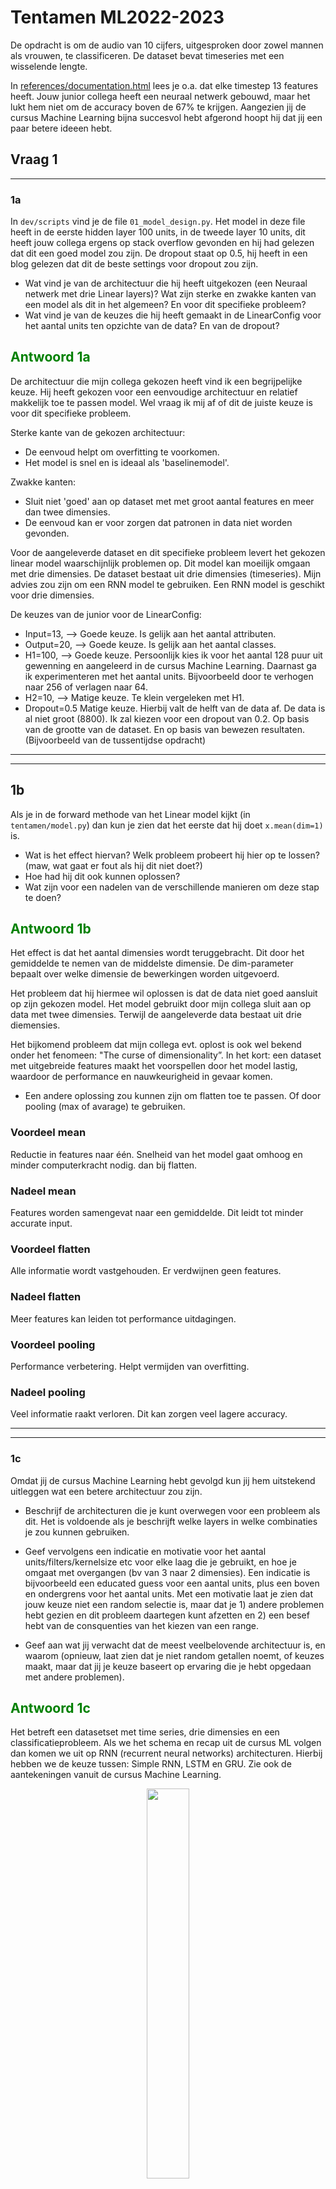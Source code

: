# Tentamen ML2022-2023

De opdracht is om de audio van 10 cijfers, uitgesproken door zowel mannen als vrouwen, te classificeren. De dataset bevat timeseries met een wisselende lengte.

In [references/documentation.html](references/documentation.html) lees je o.a. dat elke timestep 13 features heeft.
Jouw junior collega heeft een neuraal netwerk gebouwd, maar het lukt hem niet om de accuracy boven de 67% te krijgen. Aangezien jij de cursus Machine Learning bijna succesvol hebt afgerond hoopt hij dat jij een paar betere ideeen hebt.

## Vraag 1
---
### 1a
In `dev/scripts` vind je de file `01_model_design.py`.
Het model in deze file heeft in de eerste hidden layer 100 units, in de tweede layer 10 units, dit heeft jouw collega ergens op stack overflow gevonden en hij had gelezen dat dit een goed model zou zijn.
De dropout staat op 0.5, hij heeft in een blog gelezen dat dit de beste settings voor dropout zou zijn.

- Wat vind je van de architectuur die hij heeft uitgekozen (een Neuraal netwerk met drie Linear layers)? Wat zijn sterke en zwakke kanten van een model als dit in het algemeen? En voor dit specifieke probleem?
- Wat vind je van de keuzes die hij heeft gemaakt in de LinearConfig voor het aantal units ten opzichte van de data? En van de dropout?


 ## <span style="color:Green">Antwoord 1a</span>

De architectuur die mijn collega gekozen heeft vind ik een begrijpelijke keuze. Hij heeft gekozen voor een eenvoudige architectuur en relatief makkelijk toe te passen model. Wel vraag ik mij af of dit de juiste keuze is voor dit specifieke probleem. 

Sterke kante van de gekozen architectuur: 
- De eenvoud helpt om overfitting te voorkomen.
- Het model is snel en is ideaal als 'baselinemodel'. 

Zwakke kanten: 
- Sluit niet 'goed' aan op dataset met met groot aantal features en meer dan twee dimensies.
- De eenvoud kan er voor zorgen dat patronen in data niet worden gevonden.

Voor de aangeleverde dataset en dit specifieke probleem levert het gekozen linear model waarschijnlijk problemen op. Dit model kan moeilijk omgaan met drie dimensies. De dataset bestaat uit drie dimensies (timeseries). Mijn advies zou zijn om een RNN model te gebruiken. Een RNN model is geschikt voor drie dimensies.

De keuzes van de junior voor de LinearConfig:
- Input=13, --> Goede keuze. Is gelijk aan het aantal attributen. 
- Output=20, --> Goede keuze. Is gelijk aan het aantal classes. 
- H1=100, --> Goede keuze. Persoonlijk kies ik voor het aantal 128 puur uit gewenning en aangeleerd in de cursus Machine Learning. Daarnast ga ik experimenteren met het aantal units. Bijvoorbeeld door te verhogen naar 256 of verlagen naar 64.
- H2=10, --> Matige keuze. Te klein vergeleken met H1.
- Dropout=0.5 Matige keuze. Hierbij valt de helft van de data af. De data is al niet groot (8800). Ik zal kiezen voor een dropout van 0.2. Op basis van de grootte van de dataset. En op basis van bewezen resultaten. (Bijvoorbeeld van de tussentijdse opdracht)
---

---
## 1b
Als je in de forward methode van het Linear model kijkt (in `tentamen/model.py`) dan kun je zien dat het eerste dat hij doet `x.mean(dim=1)` is. 

- Wat is het effect hiervan? Welk probleem probeert hij hier op te lossen? (maw, wat gaat er fout als hij dit niet doet?)
- Hoe had hij dit ook kunnen oplossen?
- Wat zijn voor een nadelen van de verschillende manieren om deze stap te doen?

 ## <span style="color:Green">Antwoord 1b</span>
 Het effect is dat het aantal dimensies wordt teruggebracht. Dit door het gemiddelde te nemen van de middelste dimensie. De dim-parameter bepaalt over welke dimensie de bewerkingen worden uitgevoerd.  

 Het probleem dat hij hiermee wil oplossen is dat de data niet goed aansluit op zijn gekozen model. Het model gebruikt door mijn collega sluit aan op data met twee dimensies. Terwijl de aangeleverde data bestaat uit drie diemensies.  

  Het bijkomend probleem dat mijn collega evt. oplost is ook wel bekend onder het fenomeen: "The curse of dimensionality”.  In het kort: een dataset met uitgebreide features maakt het voorspellen door het model lastig, waardoor de performance en nauwkeurigheid in gevaar komen. 

- Een andere oplossing zou kunnen zijn om flatten toe te passen. Of door pooling (max of avarage) te gebruiken.

### Voordeel mean 
Reductie in features naar één. Snelheid van het model gaat omhoog en minder computerkracht nodig. dan bij flatten.

### Nadeel mean
Features worden samengevat naar een gemiddelde. Dit leidt tot minder accurate input.

### Voordeel flatten
Alle informatie wordt vastgehouden. Er verdwijnen geen features. 
### Nadeel flatten
Meer features kan leiden tot performance uitdagingen.

### Voordeel  pooling
Performance verbetering. Helpt vermijden van overfitting.
### Nadeel pooling
Veel informatie raakt verloren. Dit kan zorgen veel lagere accuracy.

---
---
### 1c
Omdat jij de cursus Machine Learning hebt gevolgd kun jij hem uitstekend uitleggen wat een betere architectuur zou zijn.

- Beschrijf de architecturen die je kunt overwegen voor een probleem als dit. Het is voldoende als je beschrijft welke layers in welke combinaties je zou kunnen gebruiken.

- Geef vervolgens een indicatie en motivatie voor het aantal units/filters/kernelsize etc voor elke laag die je gebruikt, en hoe je omgaat met overgangen (bv van 3 naar 2 dimensies). Een indicatie is bijvoorbeeld een educated guess voor een aantal units, plus een boven en ondergrens voor het aantal units. Met een motivatie laat je zien dat jouw keuze niet een random selectie is, maar dat je 1) andere problemen hebt gezien en dit probleem daartegen kunt afzetten en 2) een besef hebt van de consquenties van het kiezen van een range.

- Geef aan wat jij verwacht dat de meest veelbelovende architectuur is, en waarom (opnieuw, laat zien dat je niet random getallen noemt, of keuzes maakt, maar dat jij je keuze baseert op ervaring die je hebt opgedaan met andere problemen).


## <span style="color:Green">Antwoord 1c</span>
Het betreft een datasetset met time series, drie dimensies en een classificatieprobleem. Als we het schema en recap uit de cursus ML volgen dan komen we uit op RNN (recurrent neural networks) architecturen. Hierbij hebben we de keuze tussen:
Simple RNN, LSTM en GRU.  Zie ook de aantekeningen vanuit de cursus Machine Learning.

<figure>
  <p align = "center">
    <img src="img/Tekening.png" style="width:40%">
    <figcaption align="center">
      <b> Fig 1.Aantekingen Recap Les 4</b>
    </figcaption>
  </p>
</figure>


De volgende architectuur zal ik overwegen:
GRU met 3 of 4 layers of een LSTM met 3 of 4 layers en eindigen met een linear layer.

In het kort de volgende layers: input - GRU - output. Of input-LSTM-output.

De volgende indicatie en motivatie voor het aantal units/filters/kernelsize:

- Input: 13 -> Gelijk gezet aan het aantal attributen
- Hidden size: 64 --> Niet te *groot* bij hogere hidden size kan de performance onder druk komen door de benodigheid van meer rekenkracht.
- Output: 20 --> Gelijk gezet aan het aantal classes.
- Loss funtie: Cross entropy loss --> past bij het probleem,
- Optimizer: Adam --> bewezen als een van de beste optimizer met lage geheugenvereisten. En wordt in het algemeen gezien als de default optimizer. Tevens heb ik hiermee goede resultaten behaald bij eerdere opdrachten (tussentijdse_opdracht).
- Aantal layers: 3 of 4 - Genoeg lagen om mee te beginnen en het model te trainen.
3 naar 2 dimensies?: Door middel van 'flatten'

Ik verwacht onderstaand architectuur als meest veelbelovende:
Een RNN en dan wel de GRU variant. We hebben 'geheugen nodig'. Geheugen is nodig vanaf 10/15 stappen. 
 GRU gebruikt minder trainingsparameters, minder geheugen en is sneller dan dan LSTM. Terwijl LSTM nauwkeuriger is op een grotere dataset. De GRU is een versimpelde versie van de LSTM. De gebruikte dataset is niet groot, relatief simper en geen lange tijdreeks, waardoor LSTM niet nodig is. Tot slot, een GRU kan goed omgaan met de volgordelijkheid in data.

---

### 1d
Implementeer jouw veelbelovende model: 

- Maak in `model.py` een nieuw nn.Module met jouw architectuur
- Maak in `settings.py` een nieuwe config voor jouw model
- Train het model met enkele educated guesses van parameters. 
- Rapporteer je bevindingen. Ga hier niet te uitgebreid hypertunen (dat is vraag 2), maar rapporteer (met een afbeelding in `antwoorden/img` die je linkt naar jouw .md antwoord) voor bijvoorbeeld drie verschillende parametersets hoe de train/test loss curve verloopt.
- reflecteer op deze eerste verkenning van je model. Wat valt op, wat vind je interessant, wat had je niet verwacht, welk inzicht neem je mee naar de hypertuning.


## <span style="color:Green">Antwoord 1d</span>
Model.py en settings.py aangepast om het GRU model te laten werken. Daarnaast gekozen om een nieuw script (01_model_GRU_design) te maken. Hierdoor kan de junior collega zijn eigen script nog teruglezen ter lering en vermaak. Verder de *Makefile* aangepast om het model te kunnen runnen met bestaande commando's.

Wat opvalt is dat bij de 3e run al een accuracy van **97%** wordt gehaald.Dit model bevat een hidden size van 256, 4 layers en een dropout van 0.2. 

Verder ben ik een klein beetje doorgeslagen met het aantal runs. Dit is vooral een leerpunt voormijzelf. Niet te lang handmatig tunen. 

De volgende resultaten zijn het opvallendste en per aantal layers gesorteerd.

4 Layers:
- Accuraatheid 0,94. input=13, output=20,
hidden_size=64, num_layers=4, dropout=0.2
- Accuraatheid 0,94. input=13, output=20,
hidden_size=128, num_layers=4, dropout=0.2
- Accuraatheid 0,97. input=13, output=20,
hidden_size=256, num_layers=4, dropout=0.2

3 Layers:
- Accuraatheid 0,96. input=13, output=20, 
hidden_size=256, num_layers=3, dropout=0.2

2 Layers: 
- Accuraatheid 0,95. input=13, output=20, 
hidden_size=128, num_layers=2, dropout=0.2

In het Tensorboard overzicht bij fig 2 valt te zien dat de runs bestaan uit 50 epochs. We zie rond 20 a 30 epochs verzadiging ontstaan. De loss (fig 3) buigt hierbij liicht omhoog en de accuracy neemt niet meer toe of daalt. Ook valt op dat de learningrate in sommige gevallen stijl daalt. Dit komt door de instelling patience die op 10 epochs is gezet door de junior collega. Na 10 epoch zonder leren wordt de learningrate gewijzigd. Hierbij is het goed om te kijken naar het verschil tussen de train en testset. Er is een duidelijk verschil in de loss lijn te zien. Dit is o.a. te verklaren doordat de testset werkt met 'ongeziene' data.

<figure>
  <p align = "center">
    <img src="img/Learningrate_Acc.png" style="width:100%">
    <figcaption align="center">
      <b> Fig 2.Learningrate en accuracy Tensorboard</b>
    </figcaption>
  </p>
</figure>
  

<figure>
  <p align = "center">
    <img src="img/Loss.png" style="width:75%">
    <figcaption align="center">
      <b> Fig 3.Loss Test</b>
    </figcaption>
  </p>
</figure>

<figure>
  <p align = "center">
    <img src="img/LossTrain.png" style="width:75%">
    <figcaption align="center">
      <b> Fig 4.Loss Train</b>
    </figcaption>
  </p>
</figure>

---
---
## Vraag 2
Een andere collega heeft alvast een hypertuning opgezet in `dev/scripts/02_tune.py`.

### 2a
Implementeer de hypertuning voor jouw architectuur:
- zorg dat je model geschikt is voor hypertuning
- je mag je model nog wat aanpassen, als vraag 1d daar aanleiding toe geeft. Als je in 1d een ander model gebruikt dan hier, geef je model dan een andere naam zodat ik ze naast elkaar kan zien.
- Stel dat je
- voeg jouw model in op de juiste plek in de `tune.py` file.
- maak een zoekruimte aan met behulp van pydantic (naar het voorbeeld van LinearSearchSpace), maar pas het aan voor jouw model.
- Licht je keuzes toe: wat hypertune je, en wat niet? Waarom? En in welke ranges zoek je, en waarom? Zie ook de [docs van ray over search space](https://docs.ray.io/en/latest/tune/api_docs/search_space.html#tune-sample-docs) en voor [rondom search algoritmes](https://docs.ray.io/en/latest/tune/api_docs/suggestion.html#bohb-tune-search-bohb-tunebohb) voor meer opties en voorbeelden.

## <span style="color:Green">Antwoord 2a</span>
02_tune.py en settings.py (onder scripts) aangepast voor het GRU model.

Settings:<br>
Class GRUmodelConfig(BaseSearchSpace):<br>
    hidden_size: int <br>
    num_layers: int <br>
    dropout: float <br>

Class GRUmodelSearchSpace(BaseSearchSpace):<br>
    hidden_size: Union[int, SAMPLE_INT] = tune.randint(128, 256)<br>
    num_layers: Union[int, SAMPLE_INT] = tune.randint(2, 6)<br>
    dropout: Union[float, SAMPLE_FLOAT] = tune.uniform(0.0, 0.5)<br>
    batchsize: Union[int, SAMPLE_INT] = tune.randint(32, 256)<br>
    
---
### 2b
- Analyseer de resultaten van jouw hypertuning; visualiseer de parameters van jouw hypertuning en sla het resultaat van die visualisatie op in `reports/img`. Suggesties: `parallel_coordinates` kan handig zijn, maar een goed gekozen histogram of scatterplot met goede kleuren is in sommige situaties duidelijker! Denk aan x en y labels, een titel en units voor de assen.
- reflecteer op de hypertuning. Wat werkt wel, wat werkt niet, wat vind je verrassend, wat zijn trade-offs die je ziet in de hypertuning, wat zijn afwegingen bij het kiezen van een uiteindelijke hyperparametersetting.

Importeer de afbeeldingen in jouw antwoorden, reflecteer op je experiment, en geef een interpretatie en toelichting op wat je ziet.
## <span style="color:Green">Antwoord 2b</span>

Run 1:
class GRUmodelSearchSpace(BaseSearchSpace):  
    hidden_size: Union[int, SAMPLE_INT] = tune.randint(64, 256)
    num_layers: Union[int, SAMPLE_INT] = tune.randint(2, 6)
    dropout: Union[float, SAMPLE_FLOAT] = tune.uniform(0.1, 0.3)
    batchsize: Union[int, SAMPLE_INT] = tune.randint(50, 250)

Run 2:
class GRUmodelSearchSpace(BaseSearchSpace):  
    hidden_size: Union[int, SAMPLE_INT] = tune.randint(128, 256)
    num_layers: Union[int, SAMPLE_INT] = tune.randint(2, 4)
    dropout: Union[float, SAMPLE_FLOAT] = tune.uniform(0.1, 0.3)
    batchsize: Union[int, SAMPLE_INT] = tune.randint(32, 250)

   Het verraste mij bij de 2e run dat de resultaten met 2 en 3 layers een hogere accuraaatheid zouden hebben dan met 4 layers. Wat daarbij wel gezegd moet worden is dat een model met 4 layers nog niet uitgeleerd leek te zijn en 3 layers al wel bij 10. Aangezien bij 3 de loss al omhoog begon te buigen en de accuracy niet meer steeg of juist afnam. Wat bleek tot mijn verbazing. Bij de 2e run was de 4e layer niet meegenomen. Door instelling: tune.randint(2, 4) Zoals te zien valt in fig. 5. (Op de X as het aantal Epochs).

   <figure>
  <p align = "center">
    <img src="img/Hypertune_2.png" style="width:100%">
    <figcaption align="center">
      <b> Fig 5.`overzicht run2'</b>
    </figcaption>
  </p>
</figure>
  
  De hidden size zit zoals verwacht boven de 200 en richting de 256 zoals bij vraag 1 naar boven is gekomen. Tussen de layers zat een groot verschil qua ideale instelling voor de batchsize en dropout. Zie de `parallel_coordinates` figuur 3 en 4 hieronder. 

<figure>
  <p align = "center">
    <img src="img/ray1.png" style="width:100%">
    <figcaption align="center">
      <b> Fig 5.`parallel_coordinates run1'</b>
    </figcaption>
  </p>
</figure>

<figure>
  <p align = "center">
    <img src="img/ray2.png" style="width:100%">
    <figcaption align="center">
      <b> Fig 6.`parallel_coordinates run2'</b>
    </figcaption>
  </p>
</figure>

Om de verschillen verder uit te splitsen ben ik o.a. gaan draaien met meer Epochs.
Bij run 5 30 Epochs en de volgende variabelen:
class GRUmodelSearchSpace(BaseSearchSpace):
    hidden_size: Union[int, SAMPLE_INT] = tune.randint(128, 256)
    num_layers: Union[int, SAMPLE_INT] = tune.randint(2, 5)
    dropout: Union[float, SAMPLE_FLOAT] = tune.uniform(0.15, 0.2)
    batchsize: Union[int, SAMPLE_INT] = tune.randint(50, 200)

Hierbij zie je duidelijk een verschil ontstaan en valt de variant met 2 layers weg ten opzichte van 3 layers als we naar Accuracy kijken. Opvallend vind ik nog steeds dat 3 layers beter presteert dan de variant met 4 layers. Mooi om te zien is dat de dropout en batsize meer is gegroepeerd.

<figure>
  <p align = "center">
    <img src="img/ray5.png" style="width:100%">
    <figcaption align="center">
      <b> Fig 7.`parallel_coordinates run5'</b>
    </figcaption>
  </p>
</figure>


Om het een en ander uit te sluiten draai ik nog een laatste run met 55 epochs:
class GRUmodelSearchSpace(BaseSearchSpace):
hidden_size: Union[int, SAMPLE_INT] = tune.randint(128, 256) <br>
num_layers: Union[int, SAMPLE_INT] = tune.randint(2, 5) <br>
dropout: Union[float, SAMPLE_FLOAT] = tune.uniform(0.15, 0.3) <br> 
batchsize: Union[int, SAMPLE_INT] = tune.randint(150, 200) <br>

Deze run bevestigt nogmaals dat de 3 layers en relatief hoge hidden size de juiste settings zijn. Zie ook fig 8. De groene lijn bevat de beste accuraatheid.

<figure>
  <p align = "center">
    <img src="img/55 epoch.png" style="width:100%">
    <figcaption align="center">
      <b> Fig 8.`parallel_coordinates 55 epoch'</b>
    </figcaption>
  </p>
</figure>

---

### 2c
- Zorg dat jouw prijswinnende settings in een config komen te staan in `settings.py`, en train daarmee een model met een optimaal aantal epochs, daarvoor kun je `01_model_design.py` kopieren en hernoemen naar `2c_model_design.py`.

## <span style="color:Green">Antwoord 2c</span>
Tot slot heb ik de prijswinnende setting gedraaid:<br><br>
input=13 <br> output=20<br> hidden_size=248 <br> num_layers=3 <br> dropout=0.159 <br> batchsize=122 <br> learning rate= 1e -3 <br> epochs=25

Met deze setting is een accuracy behaald van boven de 96%!<br>
0,9677 om precies te zijn. Dit schuurt tegen experiment nummer 1 aan. De educated guess bij 1d was zo slecht nog niet.<br>

Hieronder in fig. 9 nog een laatste visualisatie, waarin de loss en accuracy van de prijswinnende setting wordt getoond.

<figure>
  <p align = "center">
    <img src="img/Final.png" style="width:40%">
    <figcaption align="center">
      <b> Fig 9 Resultaat prijswinnend model.'</b>
    </figcaption>
  </p>
</figure>


*Persoonlijke conclusie: Met deze iteraties uiteindelijk tot een mooi neuraal netwerk gekomen. Hiermee hoop ik de 'junior' te hebben geholpen. Een belangrijke bijvangst is mijn eigen ontwikkeling tijdens dit traject. Het hypertunen was een behoorlijke uitdaging en heeft uiteindelijk veel meer tijd gekost dan initieel de bedoeling was. Het bijhouden van de settings en een duidelijk plan van aanpak zijn de belangrijkste learnings die ik hieruit meeneem.*


---
---

## Vraag 3
### 3a
- fork deze repository.
- Zorg voor nette code. Als je nu `make format && make lint` runt, zie je dat alles ok is. Hoewel het in sommige gevallen prima is om een ignore toe te voegen, is de bedoeling dat je zorgt dat je code zoveel als mogelijk de richtlijnen volgt van de linters.
- We werken sinds 22 november met git, en ik heb een `git crash coruse.pdf` gedeeld in les 2. Laat zien dat je in git kunt werken, door een git repo aan te maken en jouw code daarheen te pushen. Volg de vuistregel dat je 1) vaak (ruwweg elke dertig minuten aan code) commits doet 2) kleine, logische chunks van code/files samenvoegt in een commit 3) geef duidelijke beschrijvende namen voor je commit messages
- Zorg voor duidelijke illustraties; voeg labels in voor x en y as, zorg voor eenheden op de assen, een titel, en als dat niet gaat (bv omdat het uit tensorboard komt) zorg dan voor een duidelijke caption van de afbeelding waar dat wel wordt uitgelegd.
- Laat zien dat je je vragen kort en bondig kunt beantwoorden. De antwoordstrategie "ik schiet met hagel en hoop dat het goede antwoord ertussen zit" levert minder punten op dan een kort antwoord waar je de essentie weet te vangen. 
- nodig mij uit (github handle: raoulg) voor je repository. 
